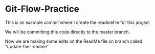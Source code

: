 # Git-Flow-Practice

This is an example commit where I create the readmefile for this project

We will be committing this code directly to the master branch.

Now we are making some edits on the ReadMe file on branch called "update-the-readme"
